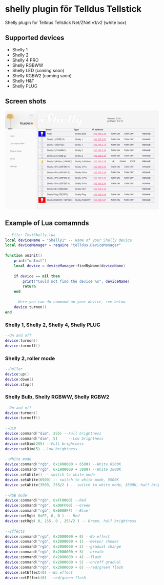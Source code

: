 # shelly plugin för Telldus Tellstick
Shelly plugin for Telldus Tellstick Net/ZNet v1/v2 (white box)

## Supported devices
- Shelly 1
- Shelly 2
- Shelly 4 PRO
- Shelly RGBWW
- Shelly LED (coming soon)
- Shelly RGBW2 (coming soon)
- Shelly H&T
- Shelly PLUG

## Screen shots
![Screenshot](https://raw.githubusercontent.com/StyraHem/tellstick-server-plugins/master/shelly/img/screencapture1.png)

## Example of Lua comamnds
```lua
-- File: TestShelly.lua
local deviceName = "Shelly1" -- Name of your Shelly device
local deviceManager = require "telldus.DeviceManager"

function onInit()
	print("onInit")
	local device = deviceManager:findByName(deviceName)

	if device == nil then
		print("Could not find the device %s", deviceName)
		return
	end

	--Here you can do command on your device, see below
	device:turnon()
end 
```
### Shelly 1, Shelly 2, Shelly 4, Shelly PLUG
```lua
--On and off
device:turnon()
device:turnoff()
```
### Shelly 2, roller mode
```lua
--Roller
device:up()
device:down()
device:stop()
```
### Shelly Bulb, Shelly RGBWW, Shelly RGBW2
```lua
--On and off
device:turnon()
device:turnoff()

--Dim
device:command("dim", 255) --Full brightness
device:command("dim", 5)	 --Low brightness
device:setDim(255) --Full brightness
device:setDim(5) --Low brightness

--White mode
device:command("rgb", 0x1000000 + 6500) --White 6500K
device:command("rgb", 0x1000000 + 3000) --White 3000K
device.setWhite() -- switch to white mode
device.setWhite(6500) -- switch to white mode, 6500K
device.setWhite(3500, 255/2 ) -- switch to white mode, 3500K, half brightness

--RGB mode
device:command("rgb", 0xFF0000) --Red
device:command("rgb", 0x00FF00) --Green
device:command("rgb", 0x0000FF) --Blue'
device:setRgb( 0xFF, 0, 0 ) -- Red
device:setRgb( 0, 255, 0 , 255/2 ) -- Green, half brightness

--Effects
device:command("rgb", 0x2000000 + 0) --No effect
device:command("rgb", 0x2000000 + 1) --meteor shower
device:command("rgb", 0x2000000 + 2) --gradual change
device:command("rgb", 0x2000000 + 3) --breath
device:command("rgb", 0x2000000 + 4) --flash
device:command("rgb", 0x2000000 + 5) --on/off gradual
device:command("rgb", 0x2000000 + 6) --red/green flash
device:setEffect(0) --No effect
device:setEffect(6) --red/green flash
```
